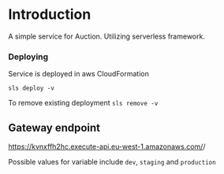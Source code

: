 # Introduction #

A simple service for Auction. Utilizing serverless framework.


### Deploying
Service is deployed in aws CloudFormation

```
sls deploy -v
```

To remove existing deployment `sls remove -v`

## Gateway endpoint

https://kvnxffh2hc.execute-api.eu-west-1.amazonaws.com/<env>/<handler>

Possible values for <env> variable include `dev`, `staging` and `production`